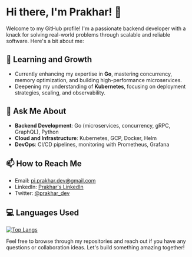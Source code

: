# Hi there, I'm Prakhar! 🖖

Welcome to my GitHub profile! I'm a passionate backend developer with a knack for solving real-world problems through scalable and reliable software. Here's a bit about me:

## 🌱 Learning and Growth
- Currently enhancing my expertise in **Go**, mastering concurrency, memory optimization, and building high-performance microservices.  
- Deepening my understanding of **Kubernetes**, focusing on deployment strategies, scaling, and observability.  

## 💬 Ask Me About
- **Backend Development**: Go (microservices, concurrency, gRPC, GraphQL), Python  
- **Cloud and Infrastructure**: Kubernetes, GCP, Docker, Helm  
- **DevOps**: CI/CD pipelines, monitoring with Prometheus, Grafana  

## 📫 How to Reach Me
- Email: pi.prakhar.dev@gmail.com  
- LinkedIn: [Prakhar's LinkedIn](https://www.linkedin.com/in/pi-prakhar)  
- Twitter: [@prakhar_dev]((https://x.com/pi_prakhar))  

## 💻 Languages Used  
[![Top Langs](https://github-readme-stats.vercel.app/api/top-langs/?username=pi-prakhar&layout=compact&theme=radical)](https://github.com/anuraghazra/github-readme-stats)

Feel free to browse through my repositories and reach out if you have any questions or collaboration ideas. Let's build something amazing together!
